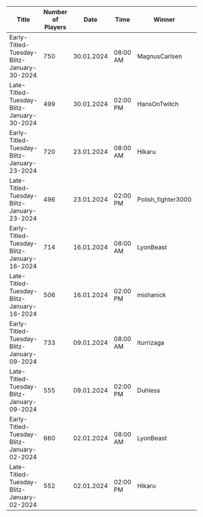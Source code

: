 | Title                                      |   Number of Players | Date       | Time     | Winner             | Tournament Link                                                                                  | Rank List                                                                                                                       |
|--------------------------------------------|---------------------|------------|----------|--------------------|--------------------------------------------------------------------------------------------------|---------------------------------------------------------------------------------------------------------------------------------|
| Early-Titled-Tuesday-Blitz-January-30-2024 |                 750 | 30.01.2024 | 08:00 AM | MagnusCarlsen      | [Link](https://www.chess.com/tournament/live/early-titled-tuesday-blitz-january-30-2024-4532494) | [Link](https://github.com/cmgchess/Titled-Tuesday-Data/blob/main/ranks/early-titled-tuesday-blitz-january-30-2024-4532494.json) |
| Late-Titled-Tuesday-Blitz-January-30-2024  |                 499 | 30.01.2024 | 02:00 PM | HansOnTwitch       | [Link](https://www.chess.com/tournament/live/late-titled-tuesday-blitz-january-30-2024-4532496)  | [Link](https://github.com/cmgchess/Titled-Tuesday-Data/blob/main/ranks/late-titled-tuesday-blitz-january-30-2024-4532496.json)  |
| Early-Titled-Tuesday-Blitz-January-23-2024 |                 720 | 23.01.2024 | 08:00 AM | Hikaru             | [Link](https://www.chess.com/tournament/live/early-titled-tuesday-blitz-january-23-2024-4518064) | [Link](https://github.com/cmgchess/Titled-Tuesday-Data/blob/main/ranks/early-titled-tuesday-blitz-january-23-2024-4518064.json) |
| Late-Titled-Tuesday-Blitz-January-23-2024  |                 496 | 23.01.2024 | 02:00 PM | Polish_fighter3000 | [Link](https://www.chess.com/tournament/live/late-titled-tuesday-blitz-january-23-2024-4518065)  | [Link](https://github.com/cmgchess/Titled-Tuesday-Data/blob/main/ranks/late-titled-tuesday-blitz-january-23-2024-4518065.json)  |
| Early-Titled-Tuesday-Blitz-January-16-2024 |                 714 | 16.01.2024 | 08:00 AM | LyonBeast          | [Link](https://www.chess.com/tournament/live/early-titled-tuesday-blitz-january-16-2024-4503497) | [Link](https://github.com/cmgchess/Titled-Tuesday-Data/blob/main/ranks/early-titled-tuesday-blitz-january-16-2024-4503497.json) |
| Late-Titled-Tuesday-Blitz-January-16-2024  |                 506 | 16.01.2024 | 02:00 PM | mishanick          | [Link](https://www.chess.com/tournament/live/late-titled-tuesday-blitz-january-16-2024-4503498)  | [Link](https://github.com/cmgchess/Titled-Tuesday-Data/blob/main/ranks/late-titled-tuesday-blitz-january-16-2024-4503498.json)  |
| Early-Titled-Tuesday-Blitz-January-09-2024 |                 733 | 09.01.2024 | 08:00 AM | iturrizaga         | [Link](https://www.chess.com/tournament/live/early-titled-tuesday-blitz-january-09-2024-4490239) | [Link](https://github.com/cmgchess/Titled-Tuesday-Data/blob/main/ranks/early-titled-tuesday-blitz-january-09-2024-4490239.json) |
| Late-Titled-Tuesday-Blitz-January-09-2024  |                 555 | 09.01.2024 | 02:00 PM | Duhless            | [Link](https://www.chess.com/tournament/live/late-titled-tuesday-blitz-january-09-2024-4490240)  | [Link](https://github.com/cmgchess/Titled-Tuesday-Data/blob/main/ranks/late-titled-tuesday-blitz-january-09-2024-4490240.json)  |
| Early-Titled-Tuesday-Blitz-January-02-2024 |                 660 | 02.01.2024 | 08:00 AM | LyonBeast          | [Link](https://www.chess.com/tournament/live/early-titled-tuesday-blitz-january-02-2024-4490237) | [Link](https://github.com/cmgchess/Titled-Tuesday-Data/blob/main/ranks/early-titled-tuesday-blitz-january-02-2024-4490237.json) |
| Late-Titled-Tuesday-Blitz-January-02-2024  |                 552 | 02.01.2024 | 02:00 PM | Hikaru             | [Link](https://www.chess.com/tournament/live/late-titled-tuesday-blitz-january-02-2024-4490238)  | [Link](https://github.com/cmgchess/Titled-Tuesday-Data/blob/main/ranks/late-titled-tuesday-blitz-january-02-2024-4490238.json)  |